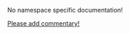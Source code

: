 No namespace specific documentation!

[Please add commentary!](https://github.com/arrdem/grimoire/edit/master/_includes/1.5.0/clojure.uuid/index.md)

